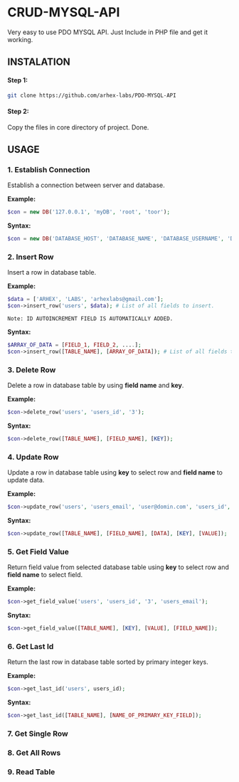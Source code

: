 # CRUD-MYSQL-API
Very easy to use PDO MYSQL API. Just Include in PHP file and get it working.

## INSTALATION 
#### Step 1:
```bash
git clone https://github.com/arhex-labs/PDO-MYSQL-API
```
#### Step 2:
Copy the files in core directory of project.
Done.

## USAGE
### 1. Establish Connection
Establish a connection between server and database.

**Example:**
```php
$con = new DB('127.0.0.1', 'myDB', 'root', 'toor');
```
**Syntax:**
```php
$con = new DB('DATABASE_HOST', 'DATABASE_NAME', 'DATABASE_USERNAME', 'DATABASE_PASSWORD');
```
### 2. Insert Row
Insert a row in database table.

**Example:**
```php
$data = ['ARHEX', 'LABS', 'arhexlabs@gmail.com'];
$con->insert_row('users', $data); # List of all fields to insert.
```
``````Note: ID AUTOINCREMENT FIELD IS AUTOMATICALLY ADDED.``````

**Syntax:**
```php
$ARRAY_OF_DATA = [FIELD_1, FIELD_2, ....];
$con->insert_row([TABLE_NAME], [ARRAY_OF_DATA]); # List of all fields to insert.
```

### 3. Delete Row
Delete a row in database table by using **field name** and **key**.

**Example:**
```php
$con->delete_row('users', 'users_id', '3');
```
**Syntax:**
```php
$con->delete_row([TABLE_NAME], [FIELD_NAME], [KEY]);
```

### 4. Update Row
Update a row in database table using **key** to select row and **field name** to update data.

**Example:**
```php
$con->update_row('users', 'users_email', 'user@domin.com', 'users_id', '1');
```
**Syntax:**
```php
$con->update_row([TABLE_NAME], [FIELD_NAME], [DATA], [KEY], [VALUE]);
```

### 5. Get Field Value
Return field value from selected database table using **key** to select row and **field name** to select field.

**Example:**
```php
$con->get_field_value('users', 'users_id', '3', 'users_email');
```
**Snytax:**
```php
$con->get_field_value([TABLE_NAME], [KEY], [VALUE], [FIELD_NAME]);
```

### 6. Get Last Id
Return the last row in database table sorted by primary integer keys.

**Example:**
```php
$con->get_last_id('users', users_id);
```
**Syntax:**
```php
$con->get_last_id([TABLE_NAME], [NAME_OF_PRIMARY_KEY_FIELD]);
```

### 7. Get Single Row
### 8. Get All Rows
### 9. Read Table
